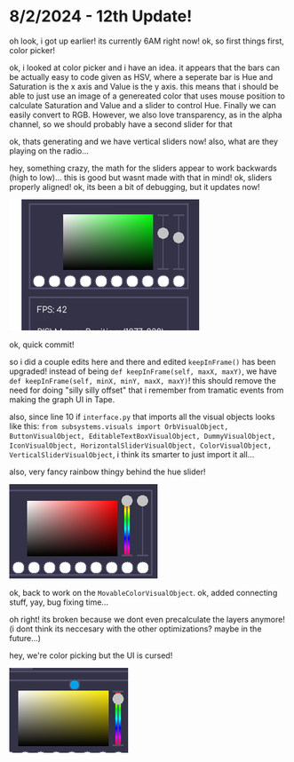 # 8/2/2024 - 12th Update!

oh look, i got up earlier! its currently 6AM right now! ok, so first things first, color picker! 

ok, i looked at color picker and i have an idea. it appears that the bars can be actually easy to code given as HSV, where a seperate bar is Hue and Saturation is the x axis and Value is the y axis. this means that i should be able to just use an image of a genereated color that uses mouse position to calculate Saturation and Value and a slider to control Hue. Finally we can easily convert to RGB. However, we also love transparency, as in the alpha channel, so we should probably have a second slider for that

ok, thats generating and we have vertical sliders now! also, what are they playing on the radio...

hey, something crazy, the math for the sliders appear to work backwards (high to low)... this is good but wasnt made with that in mind! ok, sliders properly aligned! ok, its been a bit of debugging, but it updates now!

![yay](</updatelogs/images/082024/08022024 - 1.png>)

ok, quick commit!

so i did a couple edits here and there and edited `keepInFrame()` has been upgraded! instead of being `def keepInFrame(self, maxX, maxY)`, we have `def keepInFrame(self, minX, minY, maxX, maxY)`! this should remove the need for doing "silly silly offset" that i remember from tramatic events from making the graph UI in Tape.

also, since line 10 if `interface.py` that imports all the visual objects looks like this: `from subsystems.visuals import OrbVisualObject, ButtonVisualObject, EditableTextBoxVisualObject, DummyVisualObject, IconVisualObject, HorizontalSliderVisualObject, ColorVisualObject, VerticalSliderVisualObject`, i think its smarter to just import it all...

also, very fancy rainbow thingy behind the hue slider!

![quite fancy](</updatelogs/images/082024/08022024 - 2.png>)

ok, back to work on the `MovableColorVisualObject`. ok, added connecting stuff, yay, bug fixing time...

oh right! its broken because we dont even precalculate the layers anymore! (i dont think its neccesary with the other optimizations? maybe in the future...)

hey, we're color picking but the UI is cursed!

![weird UI](</updatelogs/images/082024/08022024 - 3.png>)